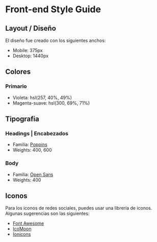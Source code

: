 # Front-end Style Guide

## Layout / Diseño

El diseño fue creado con los siguientes anchos:

- Mobile: 375px
- Desktop: 1440px

## Colores

### Primario

- Violeta: hsl(257, 40%, 49%)
- Magenta-suave: hsl(300, 69%, 71%)

## Tipografia

### Headings | Encabezados

- Familia: [Poppins](https://fonts.google.com/specimen/Poppins)
- Weights: 400, 600

### Body

- Familia: [Open Sans](https://fonts.google.com/specimen/Open+Sans)
- Weights: 400

## Iconos

Para los iconos de redes sociales, puedes usar una librería de iconos. Algunas sugerencias son las siguientes:


- [Font Awesome](https://fontawesome.com/)
- [IcoMoon](https://icomoon.io/)
- [Ionicons](https://ionicons.com/)
